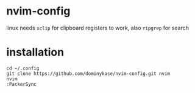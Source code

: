 # nvim-config

linux needs `xclip` for clipboard registers to work, also `ripgrep` for search

# installation
```
cd ~/.config
git clone https://github.com/dominykase/nvim-config.git nvim
nvim
:PackerSync
```
